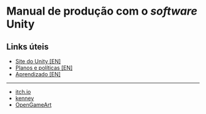 # Manual de produção com o _software_ Unity

## Links úteis
- [Site do Unity [EN]](https://unity.com/)
- [Planos e políticas [EN]](https://store.unity.com/#plans-individual)
- [Aprendizado [EN]](https://learn.unity.com/)
---------------
- [itch.io](https://itch.io/game-assets/free)
- [kenney](https://kenney.nl/assets/)
- [OpenGameArt](https://opengameart.org/)
